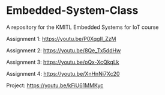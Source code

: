 # Embedded-System-Class
A repository for the KMITL Embedded Systems for IoT course

Assignment 1: https://youtu.be/P0XqgII_ZzM 

Assignment 2: https://youtu.be/8Qe_Tx5ddHw

Assignment 3: https://youtu.be/oQx-XcQkqLk

Assignment 4: https://youtu.be/XnHnNi7Xc20

Project: https://youtu.be/kFiU61MMKyc
